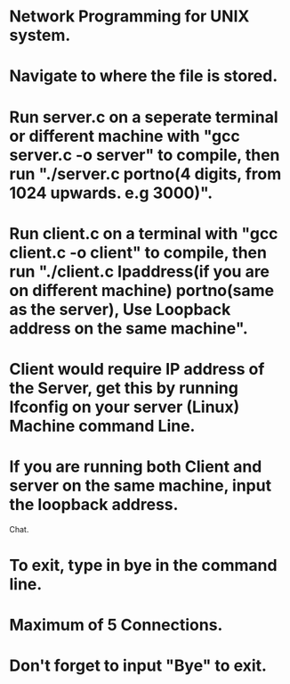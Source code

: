 # Network Programming for UNIX system.

# Navigate to where the file is stored.
# Run server.c on a seperate terminal or different machine with "gcc server.c -o server" to compile, then run "./server.c portno(4 digits, from 1024 upwards. e.g 3000)".
# Run client.c on a terminal with "gcc client.c -o client" to compile, then run "./client.c Ipaddress(if you are on different machine) portno(same as the server), Use Loopback address on the same machine".
# Client would require IP address of the Server, get this by running Ifconfig on your server (Linux) Machine command Line.
# If you are running both Client and server on the same machine, input the loopback address.
   Chat.
# To exit, type in bye in the command line.
# Maximum of 5 Connections.

# Don't forget to input "Bye" to exit.

